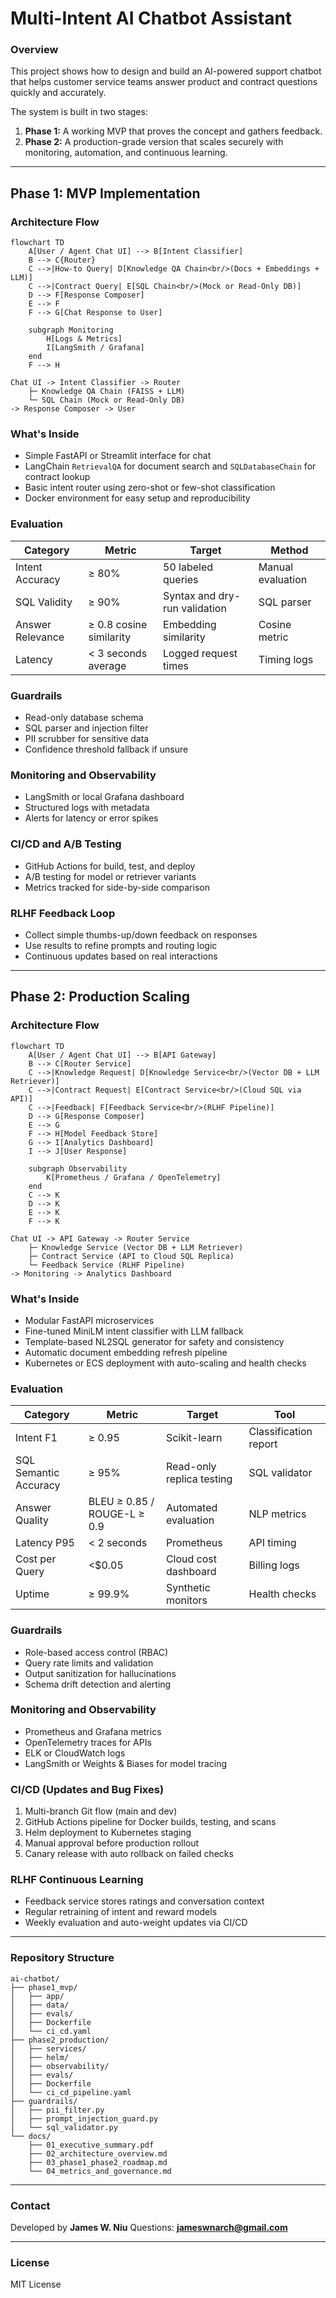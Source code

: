 # Multi-Intent AI Chatbot Assistant

### Overview
This project shows how to design and build an AI-powered support chatbot that helps customer service teams answer product and contract questions quickly and accurately.

The system is built in two stages:
1. **Phase 1:** A working MVP that proves the concept and gathers feedback.
2. **Phase 2:** A production-grade version that scales securely with monitoring, automation, and continuous learning.

---

## Phase 1: MVP Implementation

### Architecture Flow
```mermaid
flowchart TD
    A[User / Agent Chat UI] --> B[Intent Classifier]
    B --> C{Router}
    C -->|How-to Query| D[Knowledge QA Chain<br/>(Docs + Embeddings + LLM)]
    C -->|Contract Query| E[SQL Chain<br/>(Mock or Read-Only DB)]
    D --> F[Response Composer]
    E --> F
    F --> G[Chat Response to User]

    subgraph Monitoring
        H[Logs & Metrics]
        I[LangSmith / Grafana]
    end
    F --> H
```

```
Chat UI -> Intent Classifier -> Router
    ├─ Knowledge QA Chain (FAISS + LLM)
    └─ SQL Chain (Mock or Read-Only DB)
-> Response Composer -> User
```

### What's Inside
- Simple FastAPI or Streamlit interface for chat
- LangChain `RetrievalQA` for document search and `SQLDatabaseChain` for contract lookup
- Basic intent router using zero-shot or few-shot classification
- Docker environment for easy setup and reproducibility

### Evaluation
| Category | Metric | Target | Method |
|-----------|---------|---------|--------|
| Intent Accuracy | ≥ 80% | 50 labeled queries | Manual evaluation |
| SQL Validity | ≥ 90% | Syntax and dry-run validation | SQL parser |
| Answer Relevance | ≥ 0.8 cosine similarity | Embedding similarity | Cosine metric |
| Latency | < 3 seconds average | Logged request times | Timing logs |

### Guardrails
- Read-only database schema
- SQL parser and injection filter
- PII scrubber for sensitive data
- Confidence threshold fallback if unsure

### Monitoring and Observability
- LangSmith or local Grafana dashboard
- Structured logs with metadata
- Alerts for latency or error spikes

### CI/CD and A/B Testing
- GitHub Actions for build, test, and deploy
- A/B testing for model or retriever variants
- Metrics tracked for side-by-side comparison

### RLHF Feedback Loop
- Collect simple thumbs-up/down feedback on responses
- Use results to refine prompts and routing logic
- Continuous updates based on real interactions

---

## Phase 2: Production Scaling

### Architecture Flow
```mermaid
flowchart TD
    A[User / Agent Chat UI] --> B[API Gateway]
    B --> C[Router Service]
    C -->|Knowledge Request| D[Knowledge Service<br/>(Vector DB + LLM Retriever)]
    C -->|Contract Request| E[Contract Service<br/>(Cloud SQL via API)]
    C -->|Feedback| F[Feedback Service<br/>(RLHF Pipeline)]
    D --> G[Response Composer]
    E --> G
    F --> H[Model Feedback Store]
    G --> I[Analytics Dashboard]
    I --> J[User Response]

    subgraph Observability
        K[Prometheus / Grafana / OpenTelemetry]
    end
    C --> K
    D --> K
    E --> K
    F --> K
```

```
Chat UI -> API Gateway -> Router Service
    ├─ Knowledge Service (Vector DB + LLM Retriever)
    ├─ Contract Service (API to Cloud SQL Replica)
    └─ Feedback Service (RLHF Pipeline)
-> Monitoring -> Analytics Dashboard
```

### What's Inside
- Modular FastAPI microservices
- Fine-tuned MiniLM intent classifier with LLM fallback
- Template-based NL2SQL generator for safety and consistency
- Automatic document embedding refresh pipeline
- Kubernetes or ECS deployment with auto-scaling and health checks

### Evaluation
| Category | Metric | Target | Tool |
|-----------|---------|---------|------|
| Intent F1 | ≥ 0.95 | Scikit-learn | Classification report |
| SQL Semantic Accuracy | ≥ 95% | Read-only replica testing | SQL validator |
| Answer Quality | BLEU ≥ 0.85 / ROUGE-L ≥ 0.9 | Automated evaluation | NLP metrics |
| Latency P95 | < 2 seconds | Prometheus | API timing |
| Cost per Query | <$0.05 | Cloud cost dashboard | Billing logs |
| Uptime | ≥ 99.9% | Synthetic monitors | Health checks |

### Guardrails
- Role-based access control (RBAC)
- Query rate limits and validation
- Output sanitization for hallucinations
- Schema drift detection and alerting

### Monitoring and Observability
- Prometheus and Grafana metrics
- OpenTelemetry traces for APIs
- ELK or CloudWatch logs
- LangSmith or Weights & Biases for model tracing

### CI/CD (Updates and Bug Fixes)
1. Multi-branch Git flow (main and dev)
2. GitHub Actions pipeline for Docker builds, testing, and scans
3. Helm deployment to Kubernetes staging
4. Manual approval before production rollout
5. Canary release with auto rollback on failed checks

### RLHF Continuous Learning
- Feedback service stores ratings and conversation context
- Regular retraining of intent and reward models
- Weekly evaluation and auto-weight updates via CI/CD

---

### Repository Structure
```
ai-chatbot/
├── phase1_mvp/
│   ├── app/
│   ├── data/
│   ├── evals/
│   ├── Dockerfile
│   └── ci_cd.yaml
├── phase2_production/
│   ├── services/
│   ├── helm/
│   ├── observability/
│   ├── evals/
│   ├── Dockerfile
│   └── ci_cd_pipeline.yaml
├── guardrails/
│   ├── pii_filter.py
│   ├── prompt_injection_guard.py
│   └── sql_validator.py
└── docs/
    ├── 01_executive_summary.pdf
    ├── 02_architecture_overview.md
    ├── 03_phase1_phase2_roadmap.md
    └── 04_metrics_and_governance.md
```

---

### Contact
Developed by **James W. Niu**
Questions: **jameswnarch@gmail.com**

---

### License
MIT License
